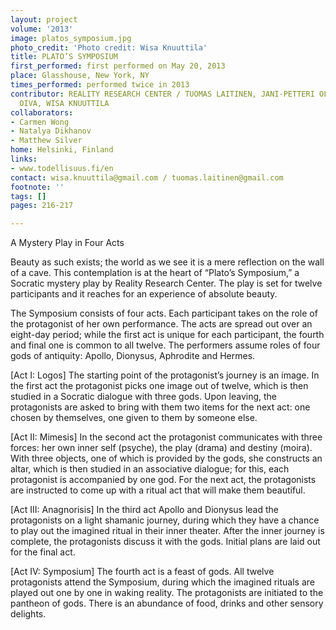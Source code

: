 ```yaml
---
layout: project
volume: '2013'
image: platos_symposium.jpg
photo_credit: 'Photo credit: Wisa Knuuttila'
title: PLATO’S SYMPOSIUM
first_performed: first performed on May 20, 2013
place: Glasshouse, New York, NY
times_performed: performed twice in 2013
contributor: REALITY RESEARCH CENTER / TUOMAS LAITINEN, JANI-PETTERI OLKKONEN, MARIA
  OIVA, WISA KNUUTTILA
collaborators:
- Carmen Wong
- Natalya Dikhanov
- Matthew Silver
home: Helsinki, Finland
links:
- www.todellisuus.fi/en
contact: wisa.knuuttila@gmail.com / tuomas.laitinen@gmail.com
footnote: ''
tags: []
pages: 216-217

---
```


A Mystery Play in Four Acts

Beauty as such exists; the world as we see it is a mere reflection on the wall of a cave. This contemplation is at the heart of “Plato’s Symposium,” a Socratic mystery play by Reality Research Center. The play is set for twelve participants and it reaches for an experience of absolute beauty.

The Symposium consists of four acts. Each participant takes on the role of the protagonist of her own performance. The acts are spread out over an eight-day period; while the first act is unique for each participant, the fourth and final one is common to all twelve. The performers assume roles of four gods of antiquity: Apollo, Dionysus, Aphrodite and Hermes.

[Act I: Logos] The starting point of the protagonist’s journey is an image. In the first act the protagonist picks one image out of twelve, which is then studied in a Socratic dialogue with three gods. Upon leaving, the protagonists are asked to bring with them two items for the next act: one chosen by themselves, one given to them by someone else.

[Act II: Mimesis] In the second act the protagonist communicates with three forces: her own inner self (psyche), the play (drama) and destiny (moira). With three objects, one of which is provided by the gods, she constructs an altar, which is then studied in an associative dialogue; for this, each protagonist is accompanied by one god. For the next act, the protagonists are instructed to come up with a ritual act that will make them beautiful.

[Act III: Anagnorisis] In the third act Apollo and Dionysus lead the protagonists on a light shamanic journey, during which they have a chance to play out the imagined ritual in their inner theater. After the inner journey is complete, the protagonists discuss it with the gods. Initial plans are laid out for the final act.

[Act IV: Symposium] The fourth act is a feast of gods. All twelve protagonists attend the Symposium, during which the imagined rituals are played out one by one in waking reality. The protagonists are initiated to the pantheon of gods. There is an abundance of food, drinks and other sensory delights.
